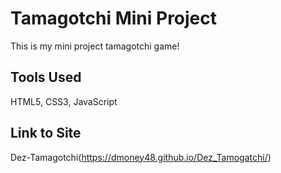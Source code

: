 # Tamagotchi Mini Project
This is my mini project tamagotchi game!

## Tools Used
HTML5, CSS3, JavaScript

## Link to Site
Dez-Tamagotchi(https://dmoney48.github.io/Dez_Tamogatchi/)